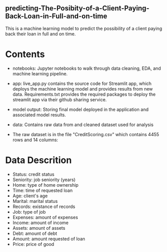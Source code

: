 ## predicting-The-Posibity-of-a-Client-Paying-Back-Loan-in-Full-and-on-time
This is a machine learning model to predict the possibility of a client paying back their loan in full and on time. 

# Contents
- notebooks: Jupyter notebooks to walk through data cleaning, EDA, and machine learning pipeline.

- app: live_app.py contains the source code for Streamlit app, which deploys the machine learning model and provides results from new data. Requirements.txt provides the required packages to deploy the streamlit app via their github sharing service.

- model output: Storing final model deployed in the application and associated model results.

- data: Contains raw data from  and cleaned dataset used for analysis

- The raw dataset is in the file "CreditScoring.csv" which contains 4455 rows and 14 columns:

# Data Descrition
- Status:	credit status
- Seniority:	job seniority (years)
- Home:	type of home ownership
- Time:	time of requested loan
- Age:	client's age
- Marital:	marital status
- Records:	existance of records
- Job:	type of job
- Expenses:	amount of expenses
- Income:	amount of income
- Assets:	amount of assets
- Debt:	amount of debt
- Amount:	amount requested of loan
- Price:	price of good
